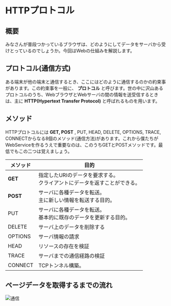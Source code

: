 # HTTPプロトコル
## 概要
みなさんが普段つかっているブラウザは、どのようにしてデータをサーバから受けとっているのでしょうか。今回はWebの仕組みを解説します。

## プロトコル(通信方式)
ある端末が他の端末と通信するとき、ここにはどのように通信するのかの約束事があります。この約束事を一般に、
**プロトコル**
と呼びます。世の中に沢山あるプロトコルのうち、WebブラウザとWebサーバの間の情報を送受信するときは、主に
**HTTP(Hypertext Transfer Protocol)**
と呼ばれるものを用います。

## メソッド
HTTPプロトコルには
**GET, POST**
, PUT, HEAD, DELETE, OPTIONS, TRACE, CONNECTからなる8個のメソッド(通信方法)があります。これから僕たちがWebServiceを作るうえで重要なのは、このうちGETとPOSTメソッドです。最低でもこの二つは覚えましょう。

|メソッド|目的|
|----|----|
|**GET**|指定したURIのデータを要求する。<br>クライアントにデータを返すことができる。|
|**POST**|サーバに各種データを転送。<br>主に新しい情報を転送する目的。|
|PUT|サーバに各種データを転送。<br>基本的に既存のデータを更新する目的。|
|DELETE|サーバ上のデータを削除する|
|OPTIONS|サーバ情報の請求|
|HEAD|リソースの存在を検証|
|TRACE|サーバまでの通信経路の検証|
|CONNECT|TCPトンネル構築。|

## ページデータを取得するまでの流れ
![通信](https://kmc.gr.jp/~tkmax777/data/webservice/4th/web.jpg)
